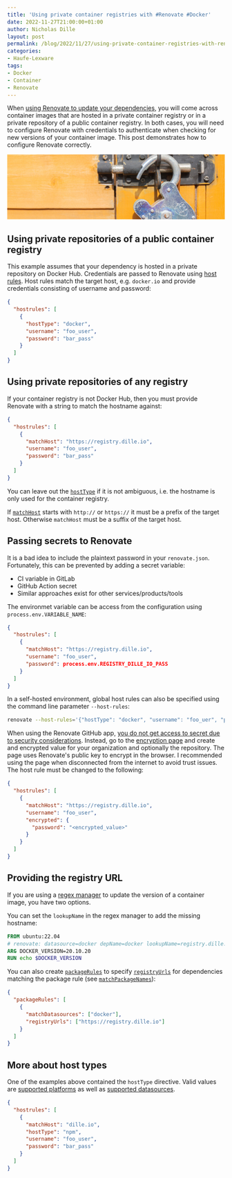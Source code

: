 ```yaml
---
title: 'Using private container registries with #Renovate #Docker'
date: 2022-11-27T21:00:00+01:00
author: Nicholas Dille
layout: post
permalink: /blog/2022/11/27/using-private-container-registries-with-renovate/
categories:
- Haufe-Lexware
tags:
- Docker
- Container
- Renovate
---
```

When [using Renovate to update your dependencies](/blog/2022/08/08/renovate-all-the-things/ "Previous post about using renovate in general"), you will come across container images that are hosted in a private container registry or in a private repository of a public container registry. In both cases, you will need to configure Renovate with credentials to authenticate when checking for new versions of your container image. This post demonstrates how to configure Renovate correctly.

<img src="/media/2022/08/imattsmart-Vp3oWLsPOss-unsplash.jpg" style="object-fit: cover; object-position: center 30%; width: 100%; height: 150px;" />

<!--more-->

## Using private repositories of a public container registry

This example assumes that your dependency is hosted in a private repository on Docker Hub. Credentials are passed to Renovate using [host rules](https://docs.renovatebot.com/configuration-options/#hostrules "Host rules in the official documentation"). Host rules match the target host, e.g. `docker.io` and provide credentials consisting of username and password:

```json
{
  "hostrules": [
    {
      "hostType": "docker",
      "username": "foo_user",
      "password": "bar_pass"
    }
  ]
}
```

## Using private repositories of any registry

If your container registry is not Docker Hub, then you must provide Renovate with a string to match the hostname against:

```json
{
  "hostrules": [
    {
      "matchHost": "https://registry.dille.io",
      "username": "foo_user",
      "password": "bar_pass"
    }
  ]
}
```

You can leave out the [`hostType`](https://docs.renovatebot.com/configuration-options/#hosttype "Host type in the official documentation") if it is not ambiguous, i.e. the hostname is only used for the container registry.

If [`matchHost`](https://docs.renovatebot.com/configuration-options/#matchhost "Match host in the official documentation") starts with `http://` or `https://` it must be a prefix of the target host. Otherwise `matchHost` must be a suffix of the target host.

## Passing secrets to Renovate

It is a bad idea to include the plaintext password in your `renovate.json`. Fortunately, this can be prevented by adding a secret variable:

- CI variable in GitLab
- GitHub Action secret
- Similar approaches exist for other services/products/tools

The environmet variable can be access from the configuration using `process.env.VARIABLE_NAME`:

```json
{
  "hostrules": [
    {
      "matchHost": "https://registry.dille.io",
      "username": "foo_user",
      "password": process.env.REGISTRY_DILLE_IO_PASS
    }
  ]
}
```

In a self-hosted environment, global host rules can also be specified using the command line parameter `--host-rules`:

```bash
renovate --host-rules='{"hostType": "docker", "username": "foo_uer", "password": "bar_pass"}' #...
```

When using the Renovate GitHub app, [you do not get access to secret due to security considerations](https://github.com/renovatebot/renovate/issues/6718). Instead, go to the [encryption page](https://app.renovatebot.com/encrypt) and create and encrypted value for your organization and optionally the repository. The page uses Renovate's public key to encrypt in the browser. I recommended using the page when disconnected from the internet to avoid trust issues. The host rule must be changed to the following:

```json
{
  "hostrules": [
    {
      "matchHost": "https://registry.dille.io",
      "username": "foo_user",
      "encrypted": {
        "password": "<encrypted_value>"
      }
    }
  ]
}
```

## Providing the registry URL

If you are using a [regex manager](https://docs.renovatebot.com/modules/manager/regex/ "regex managers in the official documentation") to update the version of a container image, you have two options.

You can set the `lookupName` in the regex manager to add the missing hostname:

```Dockerfile
FROM ubuntu:22.04
# renovate: datasource=docker depName=docker lookupName=registry.dille.io/library/docker
ARG DOCKER_VERSION=20.10.20
RUN echo $DOCKER_VERSION
```

You can also create [`packageRules`](https://docs.renovatebot.com/configuration-options/#packagerules "Package rules in the official documentation") to specify [`registryUrls`](https://docs.renovatebot.com/configuration-options/#registryurls "Registry URLs in the official documentation") for dependencies matching the package rule (see [`matchPackageNames`](https://docs.renovatebot.com/configuration-options/#matchpackagenames "Match package names in the official documentation")):

```json
{
  "packageRules": [
    {
      "matchDatasources": ["docker"],
      "registryUrls": ["https://registry.dille.io"]
    }
  ]
}
```

## More about host types

One of the examples above contained the `hostType` directive. Valid values are [supported platforms](https://docs.renovatebot.com/modules/platform/) as well as [supported datasources](https://docs.renovatebot.com/modules/datasource/).

```json
{
  "hostrules": [
    {
      "matchHost": "dille.io",
      "hostType": "npm",
      "username": "foo_user",
      "password": "bar_pass"
    }
  ]
}
```
